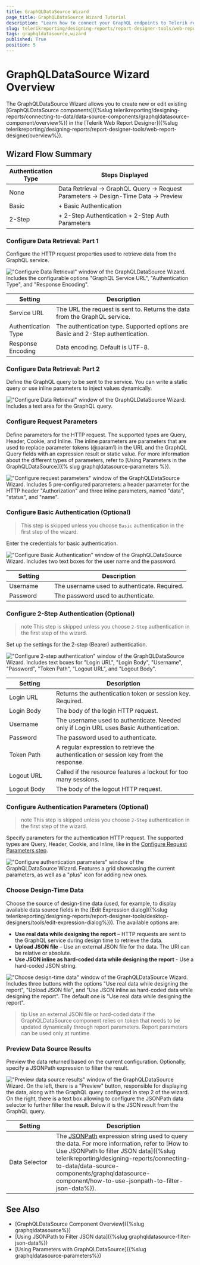 ```yaml
---
title: GraphQLDataSource Wizard
page_title: GraphQLDataSource Wizard Tutorial
description: "Learn how to connect your GraphQL endpoints to Telerik reports through the Web Report Designer's dedicated wizard."
slug: telerikreporting/designing-reports/report-designer-tools/web-report-designer/tools/graphqldatasource-wizard
tags: graphqldatasource,wizard
published: True
position: 5
---
```

<style>
table th:first-of-type {
	width: 25%;
}
table th:nth-of-type(2) {
	width: 75%;
}
</style>

# GraphQLDataSource Wizard Overview

The GraphQLDataSource Wizard allows you to create new or edit existing [GraphQLDataSource components]({%slug telerikreporting/designing-reports/connecting-to-data/data-source-components/graphqldatasource-component/overview%}) in the [Telerik Web Report Designer]({%slug telerikreporting/designing-reports/report-designer-tools/web-report-designer/overview%}).

## Wizard Flow Summary

| Authentication Type | Steps Displayed |
|---------------------|-----------------|
| None                | Data Retrieval → GraphQL Query → Request Parameters → Design-Time Data → Preview |
| Basic               | + Basic Authentication |
| 2-Step              | + 2-Step Authentication + 2-Step Auth Parameters |

### Configure Data Retrieval: Part 1

Configure the HTTP request properties used to retrieve data from the GraphQL service.

!["Configure Data Retrieval" window of the GraphQLDataSource Wizard. Includes the configurable options "GraphQL Service URL", "Authentication Type", and "Response Encoding".](images/graphqldatasource/configure-data-retrieval-endpoint.png)

| Setting | Description |
| ------ | ------ |
|Service URL|The URL the request is sent to. Returns the data from the GraphQL service.|
|Authentication Type|The authentication type. Supported options are Basic and 2-Step authentication.|
|Response Encoding|Data encoding. Default is UTF-8.|

### Configure Data Retrieval: Part 2

Define the GraphQL query to be sent to the service. You can write a static query or use inline parameters to inject values dynamically.

!["Configure Data Retrieval" window of the GraphQLDataSource Wizard. Includes a text area for the GraphQL query.](images/graphqldatasource/configure-data-retrieval-query.png)

### Configure Request Parameters

Define parameters for the HTTP request. The supported types are Query, Header, Cookie, and Inline. The inline parameters are parameters that are used to replace parameter tokens (@param1) in the URL and the GraphQL Query fields with an expression result or static value. For more information about the different types of parameters, refer to [Using Parameters in the GraphQLDataSource]({% slug graphqldatasource-parameters %}).

!["Configure request parameters" window of the GraphQLDataSource Wizard. Includes 5 pre-configured parameters: a header parameter for the HTTP header "Authorization" and three inline parameters, named "data", "status", and "name".](images/graphqldatasource/configure-request-parameters.png)

### Configure Basic Authentication (Optional)

> This step is skipped unless you choose `Basic` authentication in the first step of the wizard.

Enter the credentials for basic authentication.

!["Configure Basic Authentication" window of the GraphQLDataSource Wizard. Includes two text boxes for the user name and the password.](images/graphqldatasource/configure-basic-authentication.png)

| Setting | Description |
| ------ | ------ |
|Username|The username used to authenticate. Required.|
|Password|The password used to authenticate.|

### Configure 2-Step Authentication (Optional)

>note This step is skipped unless you choose `2-Step` authentication in the first step of the wizard.

Set up the settings for the 2-step (Bearer) authentication.

!["Configure 2-step authentication" window of the GraphQLDataSource Wizard. Includes text boxes for "Login URL", "Login Body", "Username", "Password", "Token Path", "Logout URL", and "Logout Body".](images/graphqldatasource/configure-2-step-authentication.png)

| Setting | Description |
| ------ | ------ |
|Login URL|Returns the authentication token or session key. Required.|
|Login Body|The body of the login HTTP request.|
|Username|The username used to authenticate. Needed only if Login URL uses Basic Authentication.|
|Password|The password used to authenticate.|
|Token Path|A regular expression to retrieve the authentication or session key from the response.|
|Logout URL|Called if the resource features a lockout for too many sessions.|
|Logout Body|The body of the logout HTTP request.|

### Configure Authentication Parameters (Optional)

>note This step is skipped unless you choose `2-Step` authentication in the first step of the wizard.

Specify parameters for the authentication HTTP request. The supported types are Query, Header, Cookie, and Inline, like in the [Configure Request Parameters step](#configure-request-parameters).

!["Configure authentication parameters" window of the GraphQLDataSource Wizard. Features a grid showcasing the current parameters, as well as a "plus" icon for adding new ones.](images/graphqldatasource/configure-2-step-authentication.png)

### Choose Design-Time Data

Choose the source of design-time data (used, for example, to display available data source fields in the [Edit Expression dialog]({%slug telerikreporting/designing-reports/report-designer-tools/desktop-designers/tools/edit-expression-dialog%})). The available options are:

* **Use real data while designing the report** – HTTP requests are sent to the GraphQL service during design time to retrieve the data.
* **Upload JSON file** – Use an external JSON file for the data. The URI can be relative or absolute.
* **Use JSON inline as hard-coded data while designing the report** - Use a hard-coded JSON string.

!["Choose design-time data" window of the GraphQLDataSource Wizard. Includes three buttons with the options "Use real data while designing the report", "Upload JSON file", and "Use JSON inline as hard-coded data while designing the report". The default one is "Use real data while designing the report".](images/graphqldatasource/choose-design-time-data.png)

>tip Use an external JSON file or hard-coded data if the GraphQLDataSource component relies on token that needs to be updated dynamically through report parameters. Report parameters can be used only at runtime.

### Preview Data Source Results

Preview the data returned based on the current configuration. Optionally, specify a JSONPath expression to filter the result.

!["Preview data source results" window of the GraphQLDataSource Wizard. On the left, there is a "Preview" button, responsible for displaying the data, along with the GraphQL query configured in step 2 of the wizard. On the right, there is a text box allowing to configure the JSONPath data selector to further filter the result. Below it is the JSON result from the GraphQL query.](images/graphqldatasource/preview-data-source-results.png)

| Setting | Description |
| ------ | ------ |
|Data Selector|The [JSONPath](https://www.newtonsoft.com/json/help/html/QueryJsonSelectTokenJsonPath.htm) expression string used to query the data. For more information, refer to [How to Use JSONPath to filter JSON data]({%slug telerikreporting/designing-reports/connecting-to-data/data-source-components/graphqldatasource-component/how-to-use-jsonpath-to-filter-json-data%}).|

## See Also

* [GraphQLDataSource Component Overview]({%slug graphqldatasource%})
* [Using JSONPath to Filter JSON data]({%slug graphqldatasource-filter-json-data%})
* [Using Parameters with GraphQLDataSource]({%slug graphqldatasource-parameters%})
